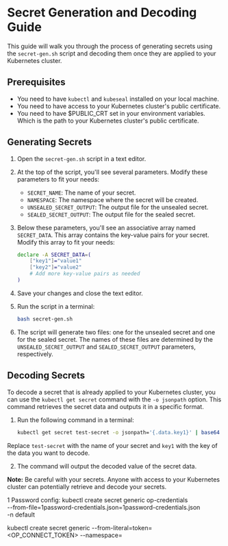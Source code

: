# Secret Generation and Decoding Guide

This guide will walk you through the process of generating secrets using the `secret-gen.sh` script and decoding them once they are applied to your Kubernetes cluster.

## Prerequisites

- You need to have `kubectl` and `kubeseal` installed on your local machine.
- You need to have access to your Kubernetes cluster's public certificate.
- You need to have $PUBLIC_CRT set in your environment variables. Which is the path to your Kubernetes cluster's public certificate.
## Generating Secrets

1. Open the `secret-gen.sh` script in a text editor.

2. At the top of the script, you'll see several parameters. Modify these parameters to fit your needs:

    - `SECRET_NAME`: The name of your secret.
    - `NAMESPACE`: The namespace where the secret will be created.
    - `UNSEALED_SECRET_OUTPUT`: The output file for the unsealed secret.
    - `SEALED_SECRET_OUTPUT`: The output file for the sealed secret.

3. Below these parameters, you'll see an associative array named `SECRET_DATA`. This array contains the key-value pairs for your secret. Modify this array to fit your needs:

    ```bash
    declare -A SECRET_DATA=(
        ["key1"]="value1"
        ["key2"]="value2"
        # Add more key-value pairs as needed
    )
    ```

4. Save your changes and close the text editor.

5. Run the script in a terminal:

    ```bash
    bash secret-gen.sh
    ```

6. The script will generate two files: one for the unsealed secret and one for the sealed secret. The names of these files are determined by the `UNSEALED_SECRET_OUTPUT` and `SEALED_SECRET_OUTPUT` parameters, respectively.

## Decoding Secrets

To decode a secret that is already applied to your Kubernetes cluster, you can use the `kubectl get secret` command with the `-o jsonpath` option. This command retrieves the secret data and outputs it in a specific format.

1. Run the following command in a terminal:

    ```bash
    kubectl get secret test-secret -o jsonpath='{.data.key1}' | base64 --decode
    ```

Replace `test-secret` with the name of your secret and `key1` with the key of the data you want to decode.

2. The command will output the decoded value of the secret data.

**Note:** Be careful with your secrets. Anyone with access to your Kubernetes cluster can potentially retrieve and decode your secrets.


1 Password config:
kubectl create secret generic op-credentials \
--from-file=1password-credentials.json=1password-credentials.json \
-n default

kubectl create secret generic <token-name> --from-literal=token=<OP_CONNECT_TOKEN> --namespace=<namespace>
[]()